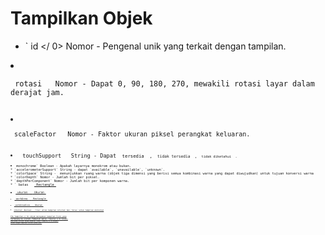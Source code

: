 # Tampilkan Objek

* ` id </ 0>  Nomor - Pengenal unik yang terkait dengan tampilan.</li>
<li><p spaces-before="0"><code> rotasi </ 0>  Nomor - Dapat 0, 90, 180, 270, mewakili rotasi layar dalam derajat jam.</p></li>
<li><p spaces-before="0"><code> scaleFactor </ 0>  Nomor - Faktor ukuran piksel perangkat keluaran.</p></li>
<li><code> touchSupport </ 0>  String - Dapat <code> tersedia </ 0> , <code> tidak tersedia </ 0> , <code> tidak diketahui </ 0> .</li>
<li><code>monochrome` Boolean - Apakah layarnya monokrom atau bukan.
* `accelerometerSupport` String - dapat `available`, `unavailable`, `unknown`.
* `colorSpace` String -  menunjukkan ruang warna (objek tiga dimensi yang berisi semua kombinasi warna yang dapat diwujudkan) untuk tujuan konversi warna
* `colorDepth` Nomor - Jumlah bit per piksel.
* `depthPerComponent` Nomor - Jumlah bit per komponen warna.
* ` batas </ 0>  <a href="rectangle.md"> Rectangle </ 1></li>
<li><code> ukuran </ 0>  <a href="size.md"> Ukuran </ 1></li>
<li><code> workArea </ 0>  <a href="rectangle.md"> Rectangle </ 1></li>
<li><code> workAreaSize </ 0>  <a href="size.md"> Ukuran </ 1></li>
<li><code>internal` Boolean - `true` untuk tampilan internal dan `false` untuk tampilan eksternal

The  Tampilan </ 0> objek merupakan tampilan fisik yang terhubung ke sistem. Tampilan palsu <code> Tampilan </ 0> mungkin ada pada sistem tanpa kepala, atau <code> Tampilan </ 0> mungkin sesuai dengan tampilan virtual jarak jauh.</p>
